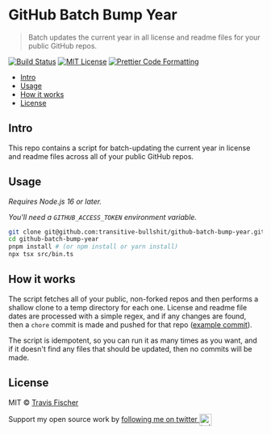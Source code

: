 # GitHub Batch Bump Year <!-- omit in toc -->

> Batch updates the current year in all license and readme files for your public GitHub repos.

[![Build Status](https://github.com/transitive-bullshit/github-batch-bump-year/actions/workflows/test.yml/badge.svg)](https://github.com/transitive-bullshit/github-batch-bump-year/actions/workflows/test.yml) [![MIT License](https://img.shields.io/badge/license-MIT-blue)](https://github.com/transitive-bullshit/github-batch-bump-year/blob/main/license) [![Prettier Code Formatting](https://img.shields.io/badge/code_style-prettier-brightgreen.svg)](https://prettier.io)

- [Intro](#intro)
- [Usage](#usage)
- [How it works](#how-it-works)
- [License](#license)

## Intro

This repo contains a script for batch-updating the current year in license and readme files across all of your public GitHub repos.

## Usage

_Requires Node.js 16 or later._

_You'll need a `GITHUB_ACCESS_TOKEN` environment variable._

```bash
git clone git@github.com:transitive-bullshit/github-batch-bump-year.git
cd github-batch-bump-year
pnpm install # (or npm install or yarn install)
npx tsx src/bin.ts
```

## How it works

The script fetches all of your public, non-forked repos and then performs a shallow clone to a temp directory for each one. License and readme file dates are processed with a simple regex, and if any changes are found, then a `chore` commit is made and pushed for that repo ([example commit](https://github.com/transitive-bullshit/chatgpt-api/commit/9ce1b0cf4f131751f7c0417aacef919e71749eda)).

The script is idempotent, so you can run it as many times as you want, and if it doesn't find any files that should be updated, then no commits will be made.

## License

MIT © [Travis Fischer](https://transitivebullsh.it)

Support my open source work by <a href="https://twitter.com/transitive_bs">following me on twitter <img src="https://storage.googleapis.com/saasify-assets/twitter-logo.svg" alt="twitter" height="24px" align="center"></a>
